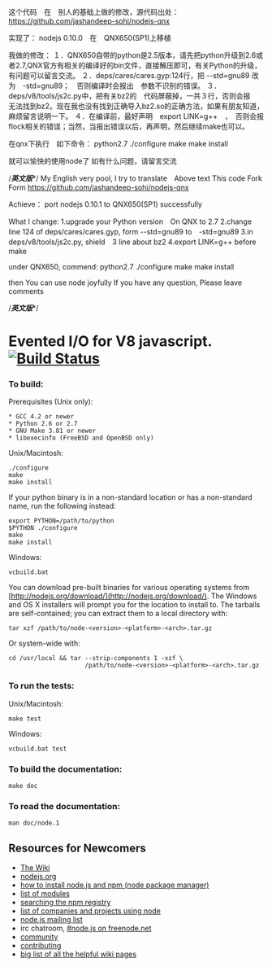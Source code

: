 这个代码　在　别人的基础上做的修改，源代码出处：
https://github.com/jashandeep-sohi/nodejs-qnx

实现了：
nodejs 0.10.0　在　QNX650(SP1)上移植

我做的修改：
１．QNX650自带的python是2.5版本，请先把python升级到2.6或者2.7,QNX官方有相关的编译好的bin文件，直接解压即可，有关Python的升级，有问题可以留言交流。
２．deps/cares/cares.gyp:124行，把  --std=gnu89  改为　-std=gnu89；　否则编译时会报出　参数不识别的错误。
３．deps/v8/tools/js2c.py中，把有关bz2的　代码屏蔽掉，一共３行，否则会报　无法找到bz2。现在我也没有找到正确导入bz2.so的正确方法，如果有朋友知道，麻烦留言说明一下。
４．在编译前，最好声明　export LINK=g++　，　否则会报　flock相关的错误；当然，当报出错误以后，再声明，然后继续make也可以。

在qnx下执行　如下命令：
python2.7 ./configure
make
make install

就可以愉快的使用node了
如有什么问题，请留言交流

/*****英文版******/
My English very pool, I try to translate　Above text
This code Fork Form 
https://github.com/jashandeep-sohi/nodejs-qnx

Achieve：
port nodejs 0.10.1 to QNX650(SP1) successfully

What I change:
1.upgrade your Python version　On QNX  to 2.7
2.change line 124 of deps/cares/cares.gyp, form --std=gnu89  to　-std=gnu89
3.in deps/v8/tools/js2c.py, shield　3 line about bz2
4.export LINK=g++ before make 

under QNX650, commend:
python2.7 ./configure
make
make install

then You can use node joyfully
If you have any question, Please leave comments

/*****英文版******/


Evented I/O for V8 javascript. [![Build Status](https://secure.travis-ci.org/joyent/node.png)](http://travis-ci.org/joyent/node)
===

### To build:

Prerequisites (Unix only):

    * GCC 4.2 or newer
    * Python 2.6 or 2.7
    * GNU Make 3.81 or newer
    * libexecinfo (FreeBSD and OpenBSD only)

Unix/Macintosh:

    ./configure
    make
    make install

If your python binary is in a non-standard location or has a
non-standard name, run the following instead:

    export PYTHON=/path/to/python
    $PYTHON ./configure
    make
    make install

Windows:

    vcbuild.bat

You can download pre-built binaries for various operating systems from
[http://nodejs.org/download/](http://nodejs.org/download/).  The Windows
and OS X installers will prompt you for the location to install to.
The tarballs are self-contained; you can extract them to a local directory
with:

    tar xzf /path/to/node-<version>-<platform>-<arch>.tar.gz

Or system-wide with:

    cd /usr/local && tar --strip-components 1 -xzf \
                         /path/to/node-<version>-<platform>-<arch>.tar.gz

### To run the tests:

Unix/Macintosh:

    make test

Windows:

    vcbuild.bat test

### To build the documentation:

    make doc

### To read the documentation:

    man doc/node.1

Resources for Newcomers
---
  - [The Wiki](https://github.com/joyent/node/wiki)
  - [nodejs.org](http://nodejs.org/)
  - [how to install node.js and npm (node package manager)](http://www.joyent.com/blog/installing-node-and-npm/)
  - [list of modules](https://github.com/joyent/node/wiki/modules)
  - [searching the npm registry](http://npmjs.org/)
  - [list of companies and projects using node](https://github.com/joyent/node/wiki/Projects,-Applications,-and-Companies-Using-Node)
  - [node.js mailing list](http://groups.google.com/group/nodejs)
  - irc chatroom, [#node.js on freenode.net](http://webchat.freenode.net?channels=node.js&uio=d4)
  - [community](https://github.com/joyent/node/wiki/Community)
  - [contributing](https://github.com/joyent/node/wiki/Contributing)
  - [big list of all the helpful wiki pages](https://github.com/joyent/node/wiki/_pages)
